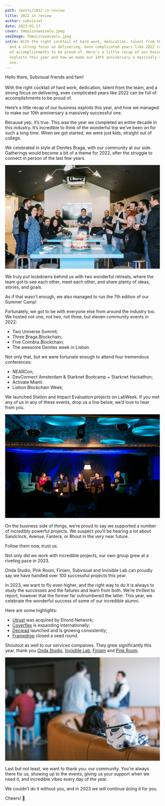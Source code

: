 ```yaml
---
path: /posts/2022-in-review
title: 2022 in review
author: subvisual
date: 2023-01-17
cover: fmmuiinxwaivwlu.jpeg
seoImage: fmmuiinxwaivwlu.jpeg
intro: With the right cocktail of hard work, dedication, talent from the team,
  and a strong focus on delivering, even complicated years like 2022 can be full
  of accomplishments to be proud of. Here’s a little recap of our business
  exploits this year and how we made our 10th anniversary a massively successful
  one.
---
```

Hello there, Subvisual friends and fam! \
 \
With the right cocktail of hard work, dedication, talent from the team, and a strong focus on delivering, even complicated years like 2022 can be full of accomplishments to be proud of.

Here’s a little recap of our business exploits this year, and how we managed to make our 10th anniversary a massively successful one.

Because yep, it’s true. This was the year we completed an entire decade in this industry. It’s incredible to think of the wonderful trip we’ve been on for such a long time. When we got started, we were just kids, straight out of college.

We celebrated in style at Denites Braga, with our community at our side. Gatherings would become a bit of a theme for 2022, after the struggle to connect in person of the last few years.

![](fmmv95xwyam746e.jpeg)

We truly put lockdowns behind us with two wonderful retreats, where the team got to see each other, meet each other, and share plenty of ideas, stories, and goals.

As if that wasn’t enough, we also managed to run the 7th edition of our Summer Camp!

Fortunately, we got to be with everyone else from around the industry too. We hosted not one, not two, not three, but eleven community events in 2022:

* Two Universe Summit;
* T﻿hree Braga.Blockchain;
* F﻿ive Coimbra.Blockchain;
* T﻿he awesome Denites week in Lisbon.

Not only that, but we were fortunate enough to attend four tremendous conferences:

* NEARCon;
* DevConnect Amsterdam & Starknet Bootcamp + Starknet Hackathon;
* Activate Miami
* Lisbon Blockchain Week;

We launched Station and Impact Evaluation projects on LabWeek. If you met any of us in any of these events, drop us a line below, we’d love to hear from you.

![](fmmxfbawaa0mzj2.jpeg)

On the business side of things, we’re proud to say we supported a number of incredibly powerful projects. We suspect you’ll be hearing a lot about Sandclock, Avenue, Fantera, or Bhout in the very near future.

Follow them now, trust us.

Not only did we work with incredible projects, our own group grew at a riveting pace in 2023.

Onda Studio, Pink Room, Finiam, Subvisual and Invisible Lab can proudly say we have handled over 100 successful projects this year.

In 2023, we want to fly even higher, and the right way to do it is always to study the successes and the failures and learn from both. We’re thrilled to report, however that the former far outnumbered the latter. This year, we celebrate the wonderful success of some of our incredible alumni.

Here are some highlights:

* [Utrust](https://utrust.com/) was acquired by Elrond Network;
* [Coverflex](https://www.coverflex.com/en-pt) is expanding internationally;
* [Decipad](https://app.decipad.com/) launched and is growing consistently;
* [Framedrop](https://www.framedrop.co/) closed a seed round.

Shoutout as well to our services companies. They grew significantly this year, thank you [Onda Studio](Ondastudio.co), [Invisible Lab](https://www.invisiblelab.dev/), [Finiam](Finiam.com) and [Pink Room](https://pinkroom.dev/).

![](fmmzhdxwyaakjmv.jpeg)

Last but not least, we want to thank you: our community. You’re always there for us, showing up to the events, giving us your support when we need it, and incredible vibes every day of the year.

We couldn’t do it without you, and in 2023 we will continue doing it for you.

Cheers! 🥂